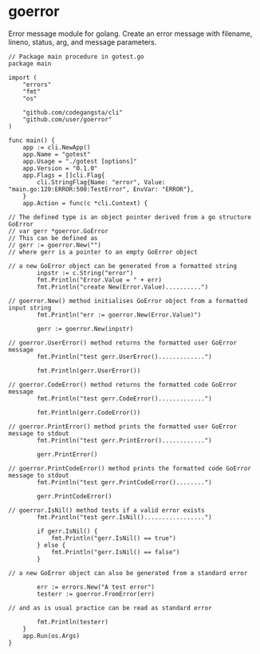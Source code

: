 # goerror
Error message module for golang. Create an error message with filename, lineno, status, arg, and message parameters.

    // Package main procedure in gotest.go
	package main

	import (
		"errors"
		"fmt"
		"os"

		"github.com/codegangsta/cli"
		"github.com/user/goerror"
	)

	func main() {
		app := cli.NewApp()
		app.Name = "gotest"
		app.Usage = "./gotest [options]"
		app.Version = "0.1.0"
		app.Flags = []cli.Flag{
			cli.StringFlag{Name: "error", Value: "main.go:120:ERROR:500:TestError", EnvVar: "ERROR"},
		}
		app.Action = func(c *cli.Context) {
		
    // The defined type is an object pointer derived from a go structure GoError
    // var gerr *goerror.GoError
    // This can be defined as
    // gerr := goerror.New("")
    // where gerr is a pointer to an empty GoError object
    
    // a new GoError object can be generated from a formatted string
			inpstr := c.String("error")
			fmt.Println("Error.Value = " + err)
			fmt.Println("create New(Error.Value)..........")
    
    // goerror.New() method initialises GoError object from a formatted input string
			fmt.Println("err := goerror.New(Error.Value)")
    
			gerr := goerror.New(inpstr)
    
    // goerror.UserError() method returns the formatted user GoError message
			fmt.Println("test gerr.UserError().............")
    
			fmt.Println(gerr.UserError())
    
    // goerror.CodeError() method returns the formatted code GoError message
			fmt.Println("test gerr.CodeError().............")
    
			fmt.Println(gerr.CodeError())
    
    // goerror.PrintError() method prints the formatted user GoError message to stdout
			fmt.Println("test gerr.PrintError()............")
    
			gerr.PrintError()
    
    // goerror.PrintCodeError() method prints the formatted code GoError message to stdout
			fmt.Println("test gerr.PrintCodeError()........")
    
			gerr.PrintCodeError()
    
    // goerror.IsNil() method tests if a valid error exists
			fmt.Println("test gerr.IsNil().................")
    
			if gerr.IsNil() {
				fmt.Println("gerr.IsNil() == true")
			} else {
				fmt.Println("gerr.IsNil() == false")
			}
    
    // a new GoError object can also be generated from a standard error
    
			err := errors.New("A test error")
			testerr := goerror.FromError(err)
    
    // and as is usual practice can be read as standard error
    
			fmt.Println(testerr)
		}
		app.Run(os.Args)
	}
